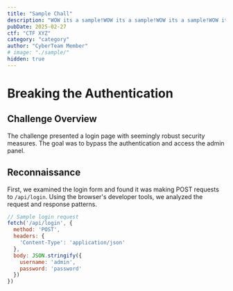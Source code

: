 ```yaml
---
title: "Sample Chall"
description: "WOW its a sample!WOW its a sample!WOW its a sample!WOW its a sample!WOW its a sample!WOW its a sample!WOW its a sample!WOW its a sample!WOW its a sample!WOW its a sample!WOW its a sample!WOW its a sample!WOW its a sample!WOW its a sample!WOW its a sample!WOW its a sample!WOW its a sample!WOW its a sample!WOW its a sample!WOW its a sample!WOW its a sample!WOW its a sample!WOW its a sample!WOW its a sample!WOW its a sample!WOW its a sample!WOW its a sample!WOW its a sample!WOW its a sample!WOW its a sample!WOW its a sample!WOW its a sample!WOW its a sample!WOW its a sample!WOW its a sample!WOW its a sample!WOW its a sample!WOW its a sample!WOW its a sample!WOW its a sample!"
pubDate: 2025-02-27
ctf: "CTF XYZ"
category: "category"
author: "CyberTeam Member"
# image: "./sample/"
hidden: true
---
```


# Breaking the Authentication

## Challenge Overview

The challenge presented a login page with seemingly robust security measures. The goal was to bypass the authentication and access the admin panel.

## Reconnaissance

First, we examined the login form and found it was making POST requests to `/api/login`. Using the browser's developer tools, we analyzed the request and response patterns.

```javascript
// Sample login request
fetch('/api/login', {
  method: 'POST',
  headers: {
    'Content-Type': 'application/json'
  },
  body: JSON.stringify({
    username: 'admin',
    password: 'password'
  })
})
